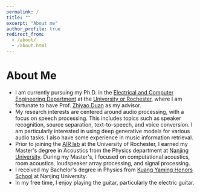 ```yaml
---
permalink: /
title: ""
excerpt: "About me"
author_profile: true
redirect_from: 
  - /about/
  - /about.html
---
```


# About Me
* I am currently pursuing my Ph.D. in the [Electrical and Computer Engineering Department](http://www.hajim.rochester.edu/ece/) at the [University or Rochester](https://rochester.edu/), where I am fortunate to have Prof. [Zhiyao Duan](http://www2.ece.rochester.edu/~zduan/) as my advisor.
* My research interests are centered around audio processing, with a focus on speech processing. This includes topics such as speaker recognition, source separation, text-to-speech, and voice conversion. I am particularly interested in using deep generative models for various audio tasks. I also have some experience in music information retrieval.
* Prior to joining the [AIR lab](http://www2.ece.rochester.edu/projects/air/index.html) at the University of Rochester, I earned my Master's degree in Acoustics from the Physics department at [Nanjing University](https://www.nju.edu.cn/en/main.psp). During my Master's, I focused on computational acoustics, room acoustics, loudspeaker array processing, and signal processing.
* I received my Bachelor's degree in Physics from [Kuang Yaming Honors School](https://dii.nju.edu.cn/kym_en/) at Nanjing University. 
* In my free time, I enjoy playing the guitar, particularly the electric guitar.

